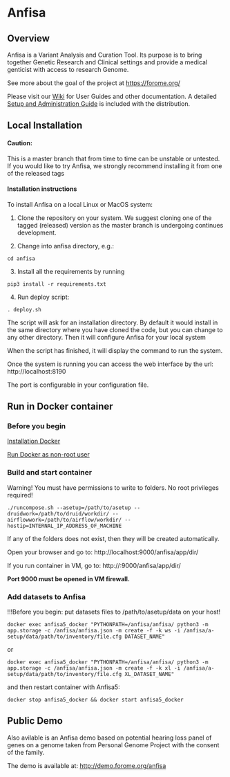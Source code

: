 # Anfisa

## Overview

Anfisa is a Variant Analysis and Curation Tool. Its purpose is to 
bring together Genetic Research and Clinical settings and provide a 
medical genticist with access to research Genome.

See more about the goal of the project at https://forome.org/  

Please visit our [Wiki](https://github.com/ForomePlatform/anfisa/wiki) 
for User Guides and other documentation. 
A detailed [Setup and Administration Guide](https://github.com/ForomePlatform/anfisa/blob/master/Anfisa%20v.0.5%20Setup%20%26%20Administration%20Reference.pdf) is included with the distribution. 

## Local Installation

#### Caution:
This is a master branch that from time to time can be unstable or untested.
If you would like to try Anfisa, we strongly recommend installing it from one 
of the released tags 


#### Installation instructions

To install Anfisa on a local Linux or MacOS system:

1. Clone the repository on your system. We suggest cloning one of 
the tagged (released) version as the master branch is undergoing 
continues development.

2. Change into anfisa directory, e.g.:

`cd anfisa`

3. Install all the requirements by running 

`pip3 install -r requirements.txt`

4. Run deploy script:

`. deploy.sh`

The script will ask for an installation directory. 
By default it would install in the same directory 
where you have cloned the code, but you can 
change to any other directory. 
Then it will configure Anfisa for your local system

When the script has finished, it will display 
the command to run the system. 

Once the system is running you can access 
the web interface by the url: http://localhost:8190 

The port is configurable in your configuration file.

## Run in Docker container

### Before you begin
[Installation Docker](https://docs.docker.com/engine/install/ubuntu/#install-using-the-repository)

[Run Docker as non-root user](https://docs.docker.com/engine/install/linux-postinstall/#manage-docker-as-a-non-root-user)

### Build and start container

Warning!
You must have permissions to write to folders. No root privileges required!

`./runcompose.sh --asetup=/path/to/asetup --druidwork=/path/to/druid/workdir/ --airflowwork=/path/to/airflow/workdir/ --hostip=INTERNAL_IP_ADDRESS_OF_MACHINE`

If any of the folders does not exist, then they will be created automatically.

Open your browser and go to: http://localhost:9000/anfisa/app/dir/

If you run container in VM, go to: http://<VMIP>:9000/anfisa/app/dir/

**Port 9000 must be opened in VM firewall.**

### Add datasets to Anfisa

!!!Before you begin: put datasets files to /path/to/asetup/data on your host!

`docker exec anfisa5_docker "PYTHONPATH=/anfisa/anfisa/ python3 -m app.storage -c /anfisa/anfisa.json -m create -f -k ws -i /anfisa/a-setup/data/path/to/inventory/file.cfg DATASET_NAME"`

or

`docker exec anfisa5_docker "PYTHONPATH=/anfisa/anfisa/ python3 -m app.storage -c /anfisa/anfisa.json -m create -f -k xl -i /anfisa/a-setup/data/path/to/inventory/file.cfg XL_DATASET_NAME"`

and then restart container with Anfisa5:

`docker stop anfisa5_docker && docker start anfisa5_docker`

## Public Demo 

Also avilable is an Anfisa demo based on potential 
hearing loss panel of genes on a genome taken 
from Personal Genome Project with the consent of
the family.

The demo is available at: http://demo.forome.org/anfisa

 
